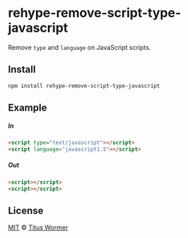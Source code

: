 <!--This file is generated by `build-packages.js`-->

# rehype-remove-script-type-javascript

Remove `type` and `language` on JavaScript scripts.

## Install

```sh
npm install rehype-remove-script-type-javascript
```

## Example

##### In

```html
<script type="text/javascript"></script>
<script language="javascript1.5"></script>
```

##### Out

```html
<script></script>
<script></script>
```

## License

[MIT](https://github.com/rehypejs/rehype-minify/blob/master/license) © [Titus Wormer](https://wooorm.com)
